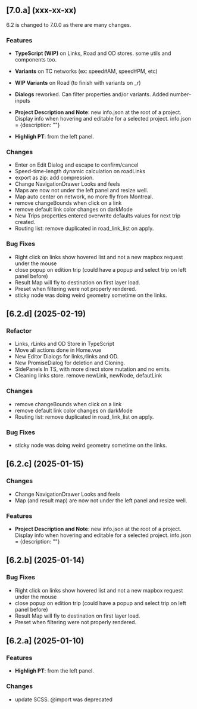 ## [7.0.a] (xxx-xx-xx)
6.2 is changed to 7.0.0 as there are many changes.
### Features
* **TypeScript (WIP)** on Links, Road and OD stores. some utils and components too.

* **Variants** on TC networks (ex: speed#AM, speed#PM, etc)
* **WIP Variants** on Road (to finish with variants on _r)

* **Dialogs** reworked. Can filter properties and/or variants. Added number-inputs

* **Project Description and Note**: new info.json at the root of a project.  Display info when hovering and editable for a selected project. info.json = {description: ""}

* **Highligh PT**: from the left panel.


### Changes
* Enter on Edit Dialog and escape to confirm/cancel
* Speed-time-length dynamic calculation on roadLinks
* export as zip: add compression.
* Change NavigationDrawer Looks and feels
* Maps are now not under the left panel and resize well.
* Map auto center on network, no more fly from Montreal.
* remove changeBounds when click on a link
* remove default link color changes on darkMode
* New Trips properties entered overwrite defaults values for next trip created.
* Routing list: remove duplicated in road_link_list on apply.

### Bug Fixes
* Right click on links show hovered list and not a new mapbox request under the mouse
* close popup on edition trip (could have a popup and select trip on left panel before)
* Result Map will fly to destination on first layer load.
* Preset when filtering were not properly rendered.
* sticky node was doing weird geometry sometime on the links.


## [6.2.d] (2025-02-19)
### Refactor
* Links, rLinks and OD Store in TypeScript
* Move all actions done in Home.vue
* New Editor Dialogs for links,rlinks and OD.
* New PromiseDialog for deletion and Cloning.
* SidePanels In TS, with more direct store mutation and no emits.
* Cleaning links store. remove newLink, newNode, defautLink

### Changes
* remove changeBounds when click on a link
* remove default link color changes on darkMode
* Routing list: remove duplicated in road_link_list on apply.

### Bug Fixes
* sticky node was doing weird geometry sometime on the links.

## [6.2.c] (2025-01-15)
### Changes
* Change NavigationDrawer Looks and feels
* Map (and result map) are now not under the left panel and resize well.

### Features
* **Project Description and Note**: new info.json at the root of a project. 
    Display info when hovering and editable for a selected project.
    info.json = {description: ""}

## [6.2.b] (2025-01-14)
### Bug Fixes
* Right click on links show hovered list and not a new mapbox request under the mouse
* close popup on edition trip (could have a popup and select trip on left panel before)
* Result Map will fly to destination on first layer load.
* Preset when filtering were not properly rendered.

## [6.2.a] (2025-01-10)
### Features
* **Highligh PT**: from the left panel.

### Changes
* update SCSS. @import was deprecated
